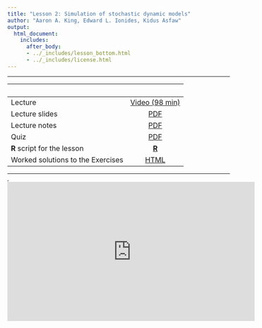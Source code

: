 ```yaml
---
title: "Lesson 2: Simulation of stochastic dynamic models"
author: "Aaron A. King, Edward L. Ionides, Kidus Asfaw"
output:
  html_document:
    includes:
      after_body:
      - ../_includes/lesson_bottom.html
      - ../_includes/license.html
---
```


----------------------

| &nbsp;                            | &nbsp;                                                                                     |
|:----------------------------------|:------------------------------------------------------------------------------------------:|
| Lecture                           | [Video (98 min)](https://www.youtube.com/playlist?list=PLluGwj6FGt2RBA4OQ_OdJj5CEJSjRGxut) |
| Lecture slides                    | [PDF](slides.pdf)                                                                          |
| Lecture notes                     | [PDF](notes.pdf)                                                                           |
| Quiz                              | [PDF](quiz.pdf)                                                                            |
| **R** script for the lesson       | [**R**](main.R)                                                                            |
| Worked solutions to the Exercises | [HTML](exercises.html)                                                                     |

----------------------

<iframe width="0" height="0"></iframe>

<iframe data-external="1" width="560" height="315" src="https://www.youtube-nocookie.com/embed/videoseries?list=PLluGwj6FGt2RBA4OQ_OdJj5CEJSjRGxut" frameborder="0" allow="accelerometer; autoplay; encrypted-media; gyroscope; picture-in-picture" allowfullscreen></iframe>
